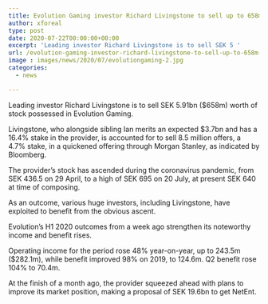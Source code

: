 ```yaml
---
title: Evolution Gaming investor Richard Livingstone to sell up to 658m of stock
author: xforeal 
type: post
date: 2020-07-22T00:00:00+00:00
excerpt: 'Leading investor Richard Livingstone is to sell SEK 5 '
url: /evolution-gaming-investor-richard-livingstone-to-sell-up-to-658m-of-stock/
image : images/news/2020/07/evolutiongaming-2.jpg
categories:
  - news

---
```

Leading investor Richard Livingstone is to sell SEK 5.91bn ($658m) worth of stock possessed in Evolution Gaming. 

Livingstone, who alongside sibling Ian merits an expected $3.7bn and has a 16.4&percnt; stake in the provider, is accounted for to sell 8.5 million offers, a 4.7&percnt; stake, in a quickened offering through Morgan Stanley, as indicated by Bloomberg. 

The provider&#8217;s stock has ascended during the coronavirus pandemic, from SEK 436.5 on 29 April, to a high of SEK 695 on 20 July, at present SEK 640 at time of composing. 

As an outcome, various huge investors, including Livingstone, have exploited to benefit from the obvious ascent. 

Evolution&#8217;s H1 2020 outcomes from a week ago strengthen its noteworthy income and benefit rises. 

Operating income for the period rose 48&percnt; year-on-year, up to 243.5m ($282.1m), while benefit improved 98&percnt; on 2019, to 124.6m. Q2 benefit rose 104&percnt; to 70.4m. 

At the finish of a month ago, the provider squeezed ahead with plans to improve its market position, making a proposal of SEK 19.6bn to get NetEnt.